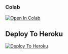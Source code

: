 
                                      
                                      
                                      
                                    

### Colab
[![Open In Colab](https://colab.research.google.com/assets/colab-badge.svg)](https://github.com/RaviAreCool/txt4.git)

## Deploy To Heroku

[![Deploy To Heroku](https://www.herokucdn.com/deploy/button.svg)](https://heroku.com/deploy?template=https://github.com/tiger7815/txt4)
